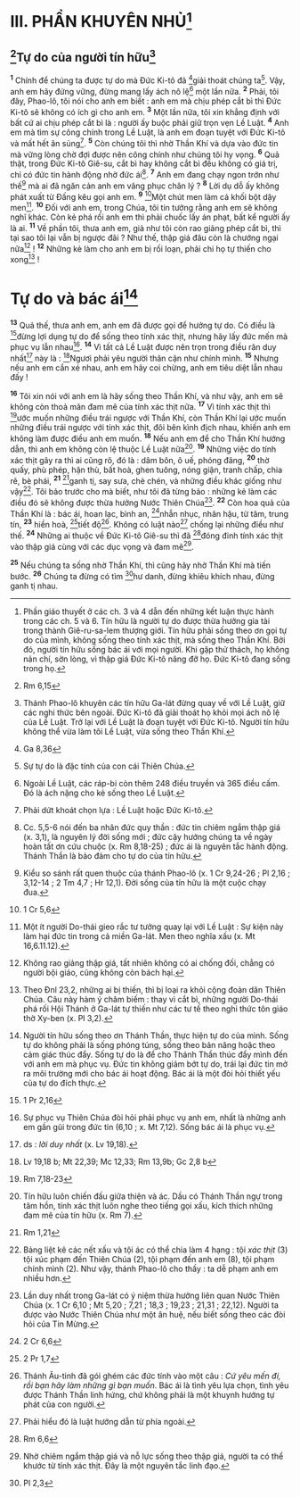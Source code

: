 # III. PHẦN KHUYÊN NHỦ[^1]
## [^1*]Tự do của người tín hữu[^2]
<sup><b>1</b></sup> Chính để chúng ta được tự do mà Đức Ki-tô đã [^2*]giải thoát chúng ta[^3]. Vậy, anh em hãy đứng vững, đừng mang lấy ách nô lệ[^4] một lần nữa. <sup><b>2</b></sup> Phải, tôi đây, Phao-lô, tôi nói cho anh em biết : anh em mà chịu phép cắt bì thì Đức Ki-tô sẽ không có ích gì cho anh em. <sup><b>3</b></sup> Một lần nữa, tôi xin khẳng định với bất cứ ai chịu phép cắt bì là : người ấy buộc phải giữ trọn vẹn Lề Luật. <sup><b>4</b></sup> Anh em mà tìm sự công chính trong Lề Luật, là anh em đoạn tuyệt với Đức Ki-tô và mất hết ân sủng[^5]. <sup><b>5</b></sup> Còn chúng tôi thì nhờ Thần Khí và dựa vào đức tin mà vững lòng chờ đợi được nên công chính như chúng tôi hy vọng. <sup><b>6</b></sup> Quả thật, trong Đức Ki-tô Giê-su, cắt bì hay không cắt bì đều không có giá trị, chỉ có đức tin hành động nhờ đức ái[^6]. <sup><b>7</b></sup> Anh em đang chạy ngon trớn như thế[^7] mà ai đã ngăn cản anh em vâng phục chân lý ? <sup><b>8</b></sup> Lời dụ dỗ ấy không phát xuất từ Đấng kêu gọi anh em. <sup><b>9</b></sup> [^3*]Một chút men làm cả khối bột dậy men[^8]. <sup><b>10</b></sup> Đối với anh em, trong Chúa, tôi tin tưởng rằng anh em sẽ không nghĩ khác. Còn kẻ phá rối anh em thì phải chuốc lấy án phạt, bất kể người ấy là ai. <sup><b>11</b></sup> Về phần tôi, thưa anh em, giả như tôi còn rao giảng phép cắt bì, thì tại sao tôi lại vẫn bị ngược đãi ? Như thế, thập giá đâu còn là chướng ngại nữa[^9] ! <sup><b>12</b></sup> Những kẻ làm cho anh em bị rối loạn, phải chi họ tự thiến cho xong[^10] !

# Tự do và bác ái[^11]
<sup><b>13</b></sup> Quả thế, thưa anh em, anh em đã được gọi để hưởng tự do. Có điều là [^4*]đừng lợi dụng tự do để sống theo tính xác thịt, nhưng hãy lấy đức mến mà phục vụ lẫn nhau[^12]. <sup><b>14</b></sup> Vì tất cả Lề Luật được nên trọn trong điều răn duy nhất[^13] này là : [^5*]Ngươi phải yêu người thân cận như chính mình. <sup><b>15</b></sup> Nhưng nếu anh em cắn xé nhau, anh em hãy coi chừng, anh em tiêu diệt lẫn nhau đấy !

<sup><b>16</b></sup> Tôi xin nói với anh em là hãy sống theo Thần Khí, và như vậy, anh em sẽ không còn thoả mãn đam mê của tính xác thịt nữa. <sup><b>17</b></sup> Vì tính xác thịt thì [^6*]ước muốn những điều trái ngược với Thần Khí, còn Thần Khí lại ước muốn những điều trái ngược với tính xác thịt, đôi bên kình địch nhau, khiến anh em không làm được điều anh em muốn. <sup><b>18</b></sup> Nếu anh em để cho Thần Khí hướng dẫn, thì anh em không còn lệ thuộc Lề Luật nữa[^14]. <sup><b>19</b></sup> Những việc do tính xác thịt gây ra thì ai cũng rõ, đó là : dâm bôn, ô uế, phóng đãng, <sup><b>20</b></sup> thờ quấy, phù phép, hận thù, bất hoà, ghen tuông, nóng giận, tranh chấp, chia rẽ, bè phái, <sup><b>21</b></sup> [^7*]ganh tị, say sưa, chè chén, và những điều khác giống như vậy[^15]. Tôi bảo trước cho mà biết, như tôi đã từng bảo : những kẻ làm các điều đó sẽ không được thừa hưởng Nước Thiên Chúa[^16]. <sup><b>22</b></sup> Còn hoa quả của Thần Khí là : bác ái, hoan lạc, bình an, [^8*]nhẫn nhục, nhân hậu, từ tâm, trung tín, <sup><b>23</b></sup> hiền hoà, [^9*]tiết độ[^17]. Không có luật nào[^18] chống lại những điều như thế. <sup><b>24</b></sup> Những ai thuộc về Đức Ki-tô Giê-su thì đã [^10*]đóng đinh tính xác thịt vào thập giá cùng với các dục vọng và đam mê[^19].

<sup><b>25</b></sup> Nếu chúng ta sống nhờ Thần Khí, thì cũng hãy nhờ Thần Khí mà tiến bước. <sup><b>26</b></sup> Chúng ta đừng có tìm [^11*]hư danh, đừng khiêu khích nhau, đừng ganh tị nhau.

[^1]: Phần giáo thuyết ở các ch. 3 và 4 dẫn đến những kết luận thực hành trong các ch. 5 và 6. Tín hữu là người tự do được thừa hưởng gia tài trong thành Giê-ru-sa-lem thượng giới. Tín hữu phải sống theo ơn gọi tự do của mình, không sống theo tính xác thịt, mà sống theo Thần Khí. Bởi đó, người tín hữu sống bác ái với mọi người. Khi gặp thử thách, họ không nản chí, sờn lòng, vì thập giá Đức Ki-tô nâng đỡ họ. Đức Ki-tô đang sống trong họ.
[^2]: Thánh Phao-lô khuyên các tín hữu Ga-lát đừng quay về với Lề Luật, giữ các nghi thức bên ngoài. Đức Ki-tô đã giải thoát họ khỏi mọi ách nô lệ của Lề Luật. Trở lại với Lề Luật là đoạn tuyệt với Đức Ki-tô. Người tín hữu không thể vừa làm tôi Lề Luật, vừa sống theo Thần Khí.
[^3]: Sự tự do là đặc tính của con cái Thiên Chúa.
[^4]: Ngoài Lề Luật, các ráp-bi còn thêm 248 điều truyền và 365 điều cấm. Đó là ách nặng cho kẻ sống theo Lề Luật.
[^5]: Phải dứt khoát chọn lựa : Lề Luật hoặc Đức Ki-tô.
[^6]: Cc. 5,5-6 nói đến ba nhân đức quy thần : đức tin chiêm ngắm thập giá (x. 3,1), là nguyên lý đời sống mới ; đức cậy hướng chúng ta về ngày hoàn tất ơn cứu chuộc (x. Rm 8,18-25) ; đức ái là nguyên tắc hành động. Thánh Thần là bảo đảm cho tự do của tín hữu.
[^7]: Kiểu so sánh rất quen thuộc của thánh Phao-lô (x. 1 Cr 9,24-26 ; Pl 2,16 ; 3,12-14 ; 2 Tm 4,7 ; Hr 12,1). Đời sống của tín hữu là một cuộc chạy đua.
[^8]: Một ít người Do-thái gieo rắc tư tưởng quay lại với Lề Luật : Sự kiện này làm hại đức tin trong cả miền Ga-lát. Men theo nghĩa xấu (x. Mt 16,6.11.12).
[^9]: Không rao giảng thập giá, tất nhiên không có ai chống đối, chẳng có người bội giáo, cũng không còn bách hại.
[^10]: Theo Đnl 23,2, những ai bị thiến, thì bị loại ra khỏi cộng đoàn dân Thiên Chúa. Câu này hàm ý châm biếm : thay vì cắt bì, những người Do-thái phá rối Hội Thánh ở Ga-lát tự thiến như các tư tế theo nghi thức tôn giáo thờ Xy-ben (x. Pl 3,2).
[^11]: Người tín hữu sống theo ơn Thánh Thần, thực hiện tự do của mình. Sống tự do không phải là sống phóng túng, sống theo bản năng hoặc theo cảm giác thúc đẩy. Sống tự do là để cho Thánh Thần thúc đẩy mình đến với anh em mà phục vụ. Đức tin không giảm bớt tự do, trái lại đức tin mở ra môi trường mới cho bác ái hoạt động. Bác ái là một đòi hỏi thiết yếu của tự do đích thực.
[^12]: Sự phục vụ Thiên Chúa đòi hỏi phải phục vụ anh em, nhất là những anh em gần gũi trong đức tin (6,10 ; x. Mt 7,12). Sống bác ái là phục vụ.
[^13]: ds : <i>lời duy nhất</i> (x. Lv 19,18).
[^14]: Tín hữu luôn chiến đấu giữa thiện và ác. Dầu có Thánh Thần ngự trong tâm hồn, tính xác thịt luôn nghe theo tiếng gọi xấu, kích thích những đam mê của tín hữu (x. Rm 7).
[^15]: Bảng liệt kê các nết xấu và tội ác có thể chia làm 4 hạng : tội <i>xác thịt</i> (3) tội xúc phạm đến Thiên Chúa (2), tội phạm đến anh em (8), tội phạm chính mình (2). Như vậy, thánh Phao-lô cho thấy : ta dễ phạm anh em nhiều hơn.
[^16]: Lần duy nhất trong Ga-lát có ý niệm thừa hưởng liên quan Nước Thiên Chúa (x. 1 Cr 6,10 ; Mt 5,20 ; 7,21 ; 18,3 ; 19,23 ; 21,31 ; 22,12). Người ta được vào Nước Thiên Chúa như một ân huệ, nếu biết sống theo các đòi hỏi của Tin Mừng.
[^17]: Thánh Âu-tinh đã gói ghém các đức tính vào một câu : <i>Cứ yêu mến đi, rồi bạn hãy làm những gì bạn muốn</i>. Bác ái là tình yêu lựa chọn, tình yêu được Thánh Thần linh hứng, chứ không phải là một khuynh hướng tự phát của con người.
[^18]: Phải hiểu đó là luật hướng dẫn từ phía ngoài.
[^19]: Nhờ chiêm ngắm thập giá và nỗ lực sống theo thập giá, người ta có thể khước từ tính xác thịt. Đây là một nguyên tắc linh đạo.
[^1*]: Rm 6,15
[^2*]: Ga 8,36
[^3*]: 1 Cr 5,6
[^4*]: 1 Pr 2,16
[^5*]: Lv 19,18 b; Mt 22,39; Mc 12,33; Rm 13,9b; Gc 2,8 b
[^6*]: Rm 7,18-23
[^7*]: Rm 1,21
[^8*]: 2 Cr 6,6
[^9*]: 2 Pr 1,7
[^10*]: Rm 6,6
[^11*]: Pl 2,3
